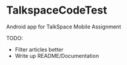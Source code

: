 # TalkspaceCodeTest
Android app for TalkSpace Mobile Assignment

TODO:
- Filter articles better
- Write up README/Documentation
